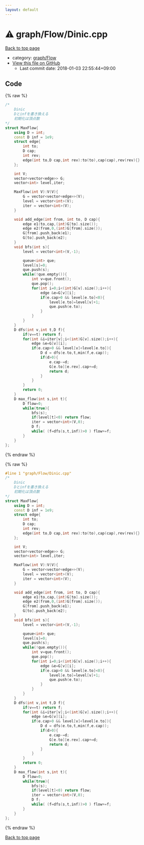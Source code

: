```yaml
---
layout: default
---
```


<!-- mathjax config similar to math.stackexchange -->
<script type="text/javascript" async
  src="https://cdnjs.cloudflare.com/ajax/libs/mathjax/2.7.5/MathJax.js?config=TeX-MML-AM_CHTML">
</script>
<script type="text/x-mathjax-config">
  MathJax.Hub.Config({
    TeX: { equationNumbers: { autoNumber: "AMS" }},
    tex2jax: {
      inlineMath: [ ['$','$'] ],
      processEscapes: true
    },
    "HTML-CSS": { matchFontHeight: false },
    displayAlign: "left",
    displayIndent: "2em"
  });
</script>

<script type="text/javascript" src="https://cdnjs.cloudflare.com/ajax/libs/jquery/3.4.1/jquery.min.js"></script>
<script src="https://cdn.jsdelivr.net/npm/jquery-balloon-js@1.1.2/jquery.balloon.min.js" integrity="sha256-ZEYs9VrgAeNuPvs15E39OsyOJaIkXEEt10fzxJ20+2I=" crossorigin="anonymous"></script>
<script type="text/javascript" src="../../../assets/js/copy-button.js"></script>
<link rel="stylesheet" href="../../../assets/css/copy-button.css" />


# :warning: graph/Flow/Dinic.cpp

<a href="../../../index.html">Back to top page</a>

* category: <a href="../../../index.html#c1b32428735d2269ee124b3a330cfcaa">graph/Flow</a>
* <a href="{{ site.github.repository_url }}/blob/master/graph/Flow/Dinic.cpp">View this file on GitHub</a>
    - Last commit date: 2018-01-03 22:55:44+09:00




## Code

<a id="unbundled"></a>
{% raw %}
```cpp
/*
	Dinic
	Dとinfを書き換える
	初期化は頂点数
*/
struct MaxFlow{
	using D = int;
	const D inf = 1e9;
	struct edge{
		int to;
		D cap;
		int rev;
		edge(int to,D cap,int rev):to(to),cap(cap),rev(rev){}
	};

	int V;
	vector<vector<edge>> G;
	vector<int> level,iter;

	MaxFlow(int V):V(V){
		G = vector<vector<edge>>(V);
		level = vector<int>(V);
		iter = vector<int>(V);
	}

	void add_edge(int from, int to, D cap){
		edge e1(to,cap,(int)G[to].size());
		edge e2(from,0,(int)G[from].size());
		G[from].push_back(e1);
		G[to].push_back(e2);
	}
	void bfs(int s){
		level = vector<int>(V,-1);

		queue<int> que;
		level[s]=0;
		que.push(s);
		while(!que.empty()){
			int v=que.front();
			que.pop();
			for(int i=0;i<(int)G[v].size();i++){
				edge &e=G[v][i];
				if(e.cap>0 && level[e.to]<0){
					level[e.to]=level[v]+1;
					que.push(e.to);
				}
			}
		}
	}
	D dfs(int v,int t,D f){
		if(v==t) return f;
		for(int &i=iter[v];i<(int)G[v].size();i++){
			edge &e=G[v][i];
			if(e.cap>0 && level[v]<level[e.to]){
				D d = dfs(e.to,t,min(f,e.cap));
				if(d>0){
					e.cap-=d;
					G[e.to][e.rev].cap+=d;
					return d;
				}
			}
		}
		return 0;
	}
	D max_flow(int s,int t){
		D flow=0;
		while(true){
			bfs(s);
			if(level[t]<0) return flow;
			iter = vector<int>(V,0);
			D f;
			while( (f=dfs(s,t,inf))>0 ) flow+=f;
		}
	}
};

```
{% endraw %}

<a id="bundled"></a>
{% raw %}
```cpp
#line 1 "graph/Flow/Dinic.cpp"
/*
	Dinic
	Dとinfを書き換える
	初期化は頂点数
*/
struct MaxFlow{
	using D = int;
	const D inf = 1e9;
	struct edge{
		int to;
		D cap;
		int rev;
		edge(int to,D cap,int rev):to(to),cap(cap),rev(rev){}
	};

	int V;
	vector<vector<edge>> G;
	vector<int> level,iter;

	MaxFlow(int V):V(V){
		G = vector<vector<edge>>(V);
		level = vector<int>(V);
		iter = vector<int>(V);
	}

	void add_edge(int from, int to, D cap){
		edge e1(to,cap,(int)G[to].size());
		edge e2(from,0,(int)G[from].size());
		G[from].push_back(e1);
		G[to].push_back(e2);
	}
	void bfs(int s){
		level = vector<int>(V,-1);

		queue<int> que;
		level[s]=0;
		que.push(s);
		while(!que.empty()){
			int v=que.front();
			que.pop();
			for(int i=0;i<(int)G[v].size();i++){
				edge &e=G[v][i];
				if(e.cap>0 && level[e.to]<0){
					level[e.to]=level[v]+1;
					que.push(e.to);
				}
			}
		}
	}
	D dfs(int v,int t,D f){
		if(v==t) return f;
		for(int &i=iter[v];i<(int)G[v].size();i++){
			edge &e=G[v][i];
			if(e.cap>0 && level[v]<level[e.to]){
				D d = dfs(e.to,t,min(f,e.cap));
				if(d>0){
					e.cap-=d;
					G[e.to][e.rev].cap+=d;
					return d;
				}
			}
		}
		return 0;
	}
	D max_flow(int s,int t){
		D flow=0;
		while(true){
			bfs(s);
			if(level[t]<0) return flow;
			iter = vector<int>(V,0);
			D f;
			while( (f=dfs(s,t,inf))>0 ) flow+=f;
		}
	}
};

```
{% endraw %}

<a href="../../../index.html">Back to top page</a>

